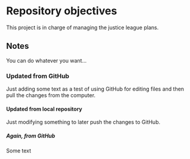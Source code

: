 # Repository objectives
This project is in charge of managing the justice league plans.

## Notes
You can do whatever you want...

### Updated from GitHub
Just adding some text as a test of using GitHub for editing files and then pull the changes from the computer.

#### Updated from local repository
Just modifying something to later push the changes to GitHub.

##### Again, from GitHub
Some text
